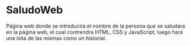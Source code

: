 # SaludoWeb
Página web donde se introducira el nombre de la persona que se saludara 
en la página web, el cual contrendra HTML, CSS y JavaScript, luego hará
una lsita de las mismas como un historial.
